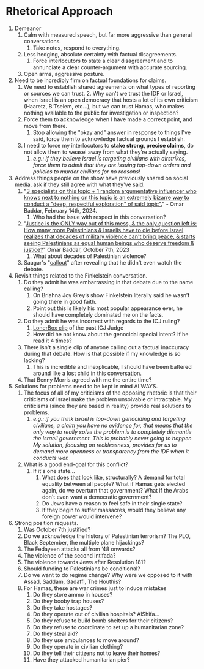 # Rhetorical Approach
1. Demeanor
	1. Calm with measured speech, but far more aggressive than general conversations.
		1. Take notes, respond to everything.
	2. Less hedging, absolute certainty with factual disagreements.
		1. Force interlocutors to state a clear disagreement and to annunciate a clear counter-argument with accurate sourcing.
	3. Open arms, aggressive posture.
2. Need to be incredibly firm on factual foundations for claims.
	1. We need to establish shared agreements on what types of reporting or sources we can trust.
		2. Why can't we trust the IDF or Israel, when Israel is an open democracy that hosts a lot of its own criticism (Haaretz, B'Tselem, etc...), but we can trust Hamas, who makes nothing available to the public for investigation or inspection?
	2. Force them to acknowledge when I have made a correct point, and move from there.
		1. Stop allowing the "okay and" answer in response to things I've said, force them to acknowledge factual grounds I establish.
	3. I need to force my interlocutors to **stake strong, precise claims**, do not allow them to weasel away from what they’re actually saying.
		1. *e.g.: if they believe Israel is targeting civilians with airstrikes, force them to admit that they are issuing top-down orders and policies to murder civilians for no reasons!*
3. Address things people on the show have previously shared on social media, ask if they still agree with what they've said.
	1. "[3 specialists on this topic + 1 random argumentative influencer who knows next to nothing on this topic is an extremely bizarre way to conduct a "deep, respectful exploration" of said topic".](https://twitter.com/OmarBaddar/status/1757844979550929258)" - Omar Baddar, February 14th, 2024.
		1. Who had the issue with respect in this conversation?
	2. "[Justice is the ONLY way out of this mess, & the only question left is: How many more Palestinians & Israelis have to die before Israel realizes that decades of military violence can't bring peace, & starts seeing Palestinians as equal human beings who deserve freedom & justice?](https://twitter.com/OmarBaddar/status/1710712318928048332)" Omar Baddar, October 7th, 2023
		1. What about decades of Palestinian violence?
	3. Saagar's "[callout](https://www.reddit.com/r/Destiny/comments/1cfjgzp/saagar_enjeti_of_breaking_points_on_debates_and/)" after revealing that he didn't even watch the debate.
4. Revisit things related to the Finkelstein conversation.
	1. Do they admit he was embarrassing in that debate due to the name calling?
		1. On Briahna Joy Grey’s show Finkelstein literally said he wasn’t going there in good faith.
		2. Point out this is likely his most popular appearance ever, he should have completely dominated me on the facts.
	2. Do they admit he was incorrect with regards to the ICJ ruling?
		1. [LonerBox clip](https://twitter.com/BoxLoner/status/1783628348507165135) of the past ICJ Judge
		2. How did he not know about the genocidal special intent? If he read it 4 times?
	3. There isn't a single clip of anyone calling out a factual inaccuracy during that debate. How is that possible if my knowledge is so lacking?
		1. This is incredible and inexplicable, I should have been battered around like a lost child in this conversation.
	4. That Benny Morris agreed with me the entire time?
5. Solutions for problems need to be kept in mind ALWAYS.
	1. The focus of all of my criticisms of the opposing rhetoric is that their criticisms of Israel make the problem unsolvable or intractable. My criticisms (since they are based in reality) provide real solutions to problems.
		1. *e.g.: if you think Israel is top-down genociding and targeting civilians, a claim you have no evidence for, that means that the only way to really solve the problem is to completely dismantle the Israeli government. This is probably never going to happen. My solution, focusing on recklessness, provides for us to demand more openness or transparency from the IDF when it conducts war.*
	2. What is a good end-goal for this conflict?
		1. If it's one state...
			1. What does that look like, structurally? A demand for total equality between all people? What if Hamas gets elected again, do we overturn that government? What if the Arabs don't even want a democratic government?
			2. Do Jews have a reason to feel safe in their single state?
			3. If they begin to suffer massacres, would they believe any foreign power would intervene?
6. Strong position requests.
	1. Was October 7th justified?
	2. Do we acknowledge the history of Palestinian terrorism? The PLO, Black September, the multiple plane hijackings?
	3. The Fedayeen attacks all from ‘48 onwards?
	4. The violence of the second intifada?
	5. The violence towards Jews after Resolution 181?
	6. Should funding to Palestinians be conditional?
	7. Do we want to do regime change? Why were we opposed to it with Assad, Saddam, Gadaffi, The Houthis?
	8. For Hamas, these are war crimes just to induce mistakes
		1. Do they store ammo in houses?
		2. Do they booby trap houses?
		3. Do they take hostages?
		4. Do they operate out of civilian hospitals? AlShifa…
		5. Do they refuse to build bomb shelters for their citizens?
		6. Do they refuse to coordinate to set up a humanitarian zone?
		7. Do they steal aid?
		8. Do they use ambulances to move around?
		9. Do they operate in civilian clothing?
		10. Do they tell their citizens not to leave their homes?
		11. Have they attacked humanitarian pier?